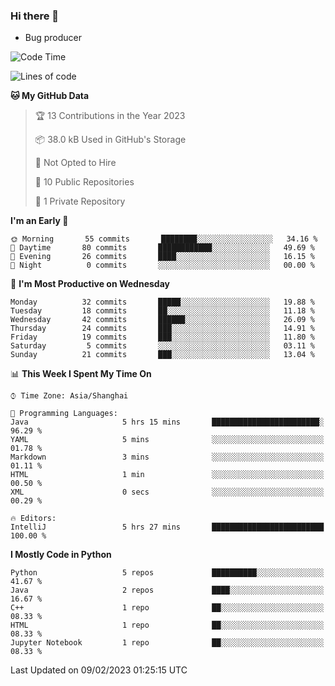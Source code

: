 ### Hi there 👋
* Bug producer
<!--START_SECTION:waka-->
![Code Time](http://img.shields.io/badge/Code%20Time-875%20hrs%2059%20mins-blue)

![Lines of code](https://img.shields.io/badge/From%20Hello%20World%20I%27ve%20Written-40%20Thousand%20lines%20of%20code-blue)

**🐱 My GitHub Data** 

> 🏆 13 Contributions in the Year 2023
 > 
> 📦 38.0 kB Used in GitHub's Storage 
 > 
> 🚫 Not Opted to Hire
 > 
> 📜 10 Public Repositories 
 > 
> 🔑 1 Private Repository 
 > 
**I'm an Early 🐤** 

```text
🌞 Morning       55 commits       ████████░░░░░░░░░░░░░░░░░   34.16 % 
🌆 Daytime       80 commits       ████████████░░░░░░░░░░░░░   49.69 % 
🌃 Evening       26 commits       ████░░░░░░░░░░░░░░░░░░░░░   16.15 % 
🌙 Night          0 commits       ░░░░░░░░░░░░░░░░░░░░░░░░░   00.00 % 

```
📅 **I'm Most Productive on Wednesday** 

```text
Monday          32 commits       █████░░░░░░░░░░░░░░░░░░░░   19.88 % 
Tuesday         18 commits       ██░░░░░░░░░░░░░░░░░░░░░░░   11.18 % 
Wednesday       42 commits       ██████░░░░░░░░░░░░░░░░░░░   26.09 % 
Thursday        24 commits       ███░░░░░░░░░░░░░░░░░░░░░░   14.91 % 
Friday          19 commits       ███░░░░░░░░░░░░░░░░░░░░░░   11.80 % 
Saturday         5 commits       ░░░░░░░░░░░░░░░░░░░░░░░░░   03.11 % 
Sunday          21 commits       ███░░░░░░░░░░░░░░░░░░░░░░   13.04 % 

```


📊 **This Week I Spent My Time On** 

```text
⌚︎ Time Zone: Asia/Shanghai

💬 Programming Languages: 
Java                     5 hrs 15 mins       ████████████████████████░   96.29 % 
YAML                     5 mins              ░░░░░░░░░░░░░░░░░░░░░░░░░   01.78 % 
Markdown                 3 mins              ░░░░░░░░░░░░░░░░░░░░░░░░░   01.11 % 
HTML                     1 min               ░░░░░░░░░░░░░░░░░░░░░░░░░   00.50 % 
XML                      0 secs              ░░░░░░░░░░░░░░░░░░░░░░░░░   00.29 % 

🔥 Editors: 
IntelliJ                 5 hrs 27 mins       █████████████████████████   100.00 % 

```

**I Mostly Code in Python** 

```text
Python                   5 repos             ██████████░░░░░░░░░░░░░░░   41.67 % 
Java                     2 repos             ████░░░░░░░░░░░░░░░░░░░░░   16.67 % 
C++                      1 repo              ██░░░░░░░░░░░░░░░░░░░░░░░   08.33 % 
HTML                     1 repo              ██░░░░░░░░░░░░░░░░░░░░░░░   08.33 % 
Jupyter Notebook         1 repo              ██░░░░░░░░░░░░░░░░░░░░░░░   08.33 % 

```



 Last Updated on 09/02/2023 01:25:15 UTC
<!--END_SECTION:waka-->
